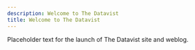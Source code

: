 ```yaml
---
description: Welcome to The Datavist
title: Welcome to The Datavist
---
```


Placeholder text for the launch of The Datavist site and weblog.